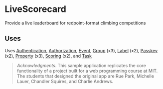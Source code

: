 # LiveScorecard

Provide a live leaderboard for redpoint-format climbing competitions

## Uses

Uses [Authentication][authentication], [Authorization][authorization],
[Event][event], [Group][group] (x3), [Label][label] (x2), [Passkey][passkey]
(x2), [Property][property] (x3), [Scoring][scoring] (x2), and [Task][task]

> *Acknowledgments*. This sample application replicates the core functionality
> of a project built for a web programming course at MIT. The students that
> designed the original app are Rue Park, Michelle Lauer, Chandler Squires, and
> Charlie Andrews.

[authentication]: https://github.com/spderosso/deja-vu/tree/master/packages/catalog/authentication
[authorization]:  https://github.com/spderosso/deja-vu/tree/master/packages/catalog/authorization
[chat]:  https://github.com/spderosso/deja-vu/tree/master/packages/catalog/chat
[comment]:       https://github.com/spderosso/deja-vu/tree/master/packages/catalog/comment
[event]:          https://github.com/spderosso/deja-vu/tree/master/packages/catalog/event
[follow]:          https://github.com/spderosso/deja-vu/tree/master/packages/catalog/follow
[geolocation]:          https://github.com/spderosso/deja-vu/tree/master/packages/catalog/geolocation
[group]:          https://github.com/spderosso/deja-vu/tree/master/packages/catalog/group
[label]:          https://github.com/spderosso/deja-vu/tree/master/packages/catalog/label
[match]:          https://github.com/spderosso/deja-vu/tree/master/packages/catalog/match
[passkey]:          https://github.com/spderosso/deja-vu/tree/master/packages/catalog/passkey
[property]:       https://github.com/spderosso/deja-vu/tree/master/packages/catalog/property
[ranking]:       https://github.com/spderosso/deja-vu/tree/master/packages/catalog/ranking
[rating]:       https://github.com/spderosso/deja-vu/tree/master/packages/catalog/rating
[schedule]:       https://github.com/spderosso/deja-vu/tree/master/packages/catalog/schedule
[scoring]:       https://github.com/spderosso/deja-vu/tree/master/packages/catalog/scoring
[task]:       https://github.com/spderosso/deja-vu/tree/master/packages/catalog/task
[transfer]:       https://github.com/spderosso/deja-vu/tree/master/packages/catalog/transfer

